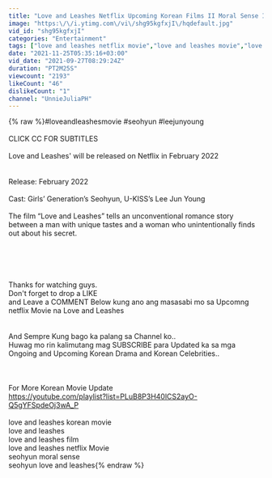 ```yaml
---
title: "Love and Leashes Netflix Upcoming Korean Films II Moral Sense II Seohyun and Lee Jun Young"
image: "https:\/\/i.ytimg.com\/vi\/shg95kgfxjI\/hqdefault.jpg"
vid_id: "shg95kgfxjI"
categories: "Entertainment"
tags: ["love and leashes netflix movie","love and leashes movie","love and leashes movie 2022"]
date: "2021-11-25T05:35:16+03:00"
vid_date: "2021-09-27T08:29:24Z"
duration: "PT2M25S"
viewcount: "2193"
likeCount: "46"
dislikeCount: "1"
channel: "UnnieJuliaPH"
---
```

{% raw %}#loveandleashesmovie #seohyun #leejunyoung<br /><br /> CLICK CC FOR SUBTITLES<br /><br />Love and Leashes' will be released on Netflix in February 2022<br /><br /><br />Release: February 2022 <br /><br />Cast: Girls’ Generation’s Seohyun, U-KISS’s Lee Jun Young <br /><br />The film “Love and Leashes” tells an unconventional romance story between a man with unique tastes and a woman who unintentionally finds out about his secret.<br /><br /><br /><br /><br /><br />Thanks for watching guys.<br />Don't forget to drop a LIKE <br />and Leave a COMMENT Below kung ano ang masasabi mo sa Upcomng netflix Movie na Love and Leashes<br /><br /><br />And Sempre Kung bago ka palang sa Channel ko..<br /> Huwag mo rin kalimutang mag SUBSCRIBE  para Updated ka  sa mga  Ongoing and Upcoming Korean Drama and Korean Celebrities..<br /><br /><br /><br />For More Korean Movie Update<br /><a rel="nofollow" target="blank" href="https://youtube.com/playlist?list=PLuB8P3H40lCS2ayO-Q5gYFSpdeOj3wA_P">https://youtube.com/playlist?list=PLuB8P3H40lCS2ayO-Q5gYFSpdeOj3wA_P</a><br /><br />love and leashes korean movie<br />love and leashes<br />love and leashes film<br />love and leashes netflix Movie<br />seohyun moral sense<br />seohyun love and leashes{% endraw %}
